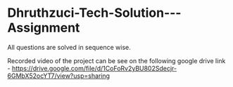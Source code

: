 # Dhruthzuci-Tech-Solution---Assignment
  All questions are solved in sequence wise.
  
  
  
Recorded video of the project can be see on the following google drive link -
     https://drive.google.com/file/d/1CoFoRv2yBU802Sdecjr-6GMbX52ocYT7/view?usp=sharing
  
